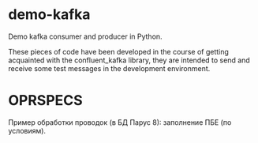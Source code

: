 # demo-kafka
Demo kafka consumer and producer in Python.

These pieces of code have been developed in the course of getting acquainted with the confluent_kafka library, they are intended to send and receive some test messages in the development environment.

# OPRSPECS
Пример обработки проводок (в БД Парус 8): заполнение ПБЕ (по условиям).
